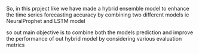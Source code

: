 So, in this prpject like we have made a hybrid ensemble model to enhance the time series forecasting accuracy by combining two different models ie NeuralProphet and LSTM model

so out main objective is to combine both the models prediction and improve the performance of out hybrid model by considering various evaluation metrics 
